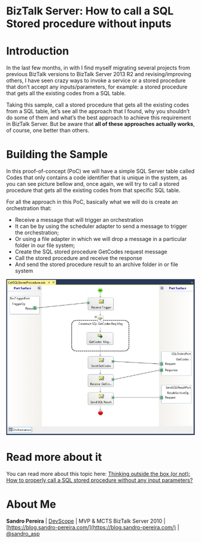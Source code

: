 # BizTalk Server: How to call a SQL Stored procedure without inputs

# Introduction
In the last few months, in with I find myself migrating several projects from previous BizTalk versions to BizTalk Server 2013 R2 and revising/improving others, I have seen crazy ways to invoke a service or a stored procedure that don’t accept any inputs/parameters, for example: a stored procedure that gets all the existing codes from a SQL table.

Taking this sample, call a stored procedure that gets all the existing codes from a SQL table, let’s see all the approach that I found, why you shouldn’t do some of them and what’s the best approach to achieve this requirement in BizTalk Server. But be aware that **all of these approaches actually works**, of course, one better than others.

# Building the Sample
In this proof-of-concept (PoC) we will have a simple SQL Server table called Codes that only contains a code identifier that is unique in the system, as you can see picture bellow and, once again, we will try to call a stored procedure that gets all the existing codes from that specific SQL table.

For all the approach in this PoC, basically what we will do is create an orchestration that:
* Receive a message that will trigger an orchestration
* It can be by using the scheduler adapter to send a message to trigger the orchestration;
* Or using a file adapter in which we will drop a message in a particular folder in our file system;
* Create the SQL stored procedure GetCodes request message
* Call the stored procedure and receive the response
* And send the stored procedure result to an archive folder in or file system

![call a SQL Stored procedure without inputs](media/BizTalk-Call-stored-procedure-witour-inputs.png)

# Read more about it
You can read more about this topic here: [Thinking outside the box (or not): How to properly call a SQL stored procedure without any input parameters?](https://blogs.biztalk360.com/how-to-call-a-sql-stored-procedure-without-any-input-parameters/)

# About Me
**Sandro Pereira** | [DevScope](http://www.devscope.net/) | MVP & MCTS BizTalk Server 2010 | [https://blog.sandro-pereira.com/](https://blog.sandro-pereira.com/) | [@sandro_asp](https://twitter.com/sandro_asp)

